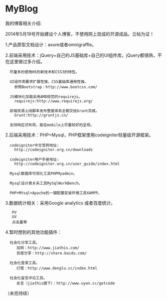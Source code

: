 MyBlog
=======

我的博客相关介绍:

   2014年5月19号开始建设个人博客，不使用网上现成的开源成品。立帖为证！

   1.产品原型文档设计：axure或者omnigraffle。

   2.前端采用技术：jQuery+自己的JS基础库+自己的UI组件库，jQuery都很熟，不在这里做过多介绍。

      尽量多的使用H5的新技术和CSS3的特性。

      UI组件库要求扩展性强，CSS基础库通用性强。
        参照Bootstrap：http://www.bootcss.com/

      JS模块化加载采用AMD规范的requirejs。
        requirejs:http://www.requirejs.org/

      前端资源上线脚本发布整套体系全都交给Grunt完成。
        Grunt:http://gruntjs.cn/

      支持响应式布局，能在mobile上尽量较好的呈现。


   2.后端采用技术：PHP+Mysql，PHP框架使用codeigniter轻量级开源框架。

      codeigniter中文官网地址:
        http://codeigniter.org.cn/downloads

      codeigniter用户手册地址:
        http://codeigniter.org.cn/user_guide/index.html

      Mysql数据库可视化工具PHPMyadmin。

      Mysql设计表关系工具MySqlWorkBench。

      PHP+MYsql+Apache的一键配置安装环境工具XAMPP。

   3.数据统计相关：采用Google analytics 或者百度统计。

       PV
       UV
       点击量等


   4.暂时想到的其他功能插件：

      社会化分享工具。
         加网：http://www.jiathis.com/
         百度分享：http://share.baidu.com/

      社会化登录工具。
         灯鹭：http://www.denglu.cc/index.html

      社会化留言评论工具。
         友言（jiathis旗下）：http://www.uyan.cc/getcode

  （未完待续）


